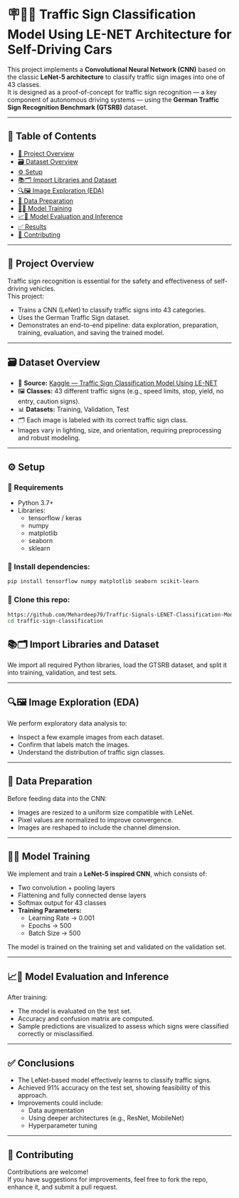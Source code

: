 # 🪧🚗🤖 Traffic Sign Classification Model Using LE-NET Architecture for Self-Driving Cars

This project implements a **Convolutional Neural Network (CNN)** based on the classic **LeNet-5 architecture** to classify traffic sign images into one of 43 classes.  
It is designed as a proof-of-concept for traffic sign recognition — a key component of autonomous driving systems — using the **German Traffic Sign Recognition Benchmark (GTSRB)** dataset.

---

## 📑 Table of Contents

* [🚀 Project Overview](#-project-overview)
* [🗃️ Dataset Overview](#-dataset-overview)
* [⚙️ Setup](#-setup)
* [📚🗂️ Import Libraries and Dataset](#-import-libraries-and-dataset)
* [🔍🖼️ Image Exploration (EDA)](#-image-exploration-eda)
* [🧹 Data Preparation](#-data-preparation)
* [🧠🚀 Model Training](#-model-training)
* [📈🧪 Model Evaluation and Inference](#-model-evaluation-and-inference)
* [✅ Results](#-conclusions)
* [🤝 Contributing](#-contributing)


---

## 🚀 Project Overview

Traffic sign recognition is essential for the safety and effectiveness of self-driving vehicles.  
This project:

* Trains a CNN (LeNet) to classify traffic signs into 43 categories.
* Uses the German Traffic Sign dataset.
* Demonstrates an end-to-end pipeline: data exploration, preparation, training, evaluation, and saving the trained model.

---

## 🗃️ Dataset Overview

* 📍 **Source:** [Kaggle — Traffic Sign Classification Model Using LE-NET](https://www.kaggle.com/datasets/mehardeepsandhu/traffic-sign-classification-model-using-le-net)  
* 🖼️ **Classes:** 43 different traffic signs (e.g., speed limits, stop, yield, no entry, caution signs).  
* 📊 **Datasets:** Training, Validation, Test  
* 🗂️ Each image is labeled with its correct traffic sign class.  
* Images vary in lighting, size, and orientation, requiring preprocessing and robust modeling.

---

## ⚙️ Setup

### 🔧 Requirements

* Python 3.7+
* Libraries:
  * tensorflow / keras
  * numpy
  * matplotlib
  * seaborn
  * sklearn

### 🧰 Install dependencies:

```bash
pip install tensorflow numpy matplotlib seaborn scikit-learn
```

### 📂 Clone this repo:

```bash
https://github.com/Mehardeep79/Traffic-Signals-LENET-Classification-Model.git
cd traffic-sign-classification
```

## 📚🗂️ Import Libraries and Dataset

We import all required Python libraries, load the GTSRB dataset, and split it into training, validation, and test sets.

---

## 🔍🖼️ Image Exploration (EDA)

We perform exploratory data analysis to:
- Inspect a few example images from each dataset.
- Confirm that labels match the images.
- Understand the distribution of traffic sign classes.

---

## 🧹 Data Preparation

Before feeding data into the CNN:
- Images are resized to a uniform size compatible with LeNet.
- Pixel values are normalized to improve convergence.
- Images are reshaped to include the channel dimension.

---

## 🧠🚀 Model Training

We implement and train a **LeNet-5 inspired CNN**, which consists of:
- Two convolution + pooling layers
- Flattening and fully connected dense layers
- Softmax output for 43 classes
- **Training Parameters:**
    - Learning Rate -> 0.001
    - Epochs -> 500
    - Batch Size -> 500


The model is trained on the training set and validated on the validation set.

---

## 📈🧪 Model Evaluation and Inference

After training:
- The model is evaluated on the test set.
- Accuracy and confusion matrix are computed.
- Sample predictions are visualized to assess which signs were classified correctly or misclassified.

---

## ✅ Conclusions

- The LeNet-based model effectively learns to classify traffic signs.
- Achieved 91% accuracy on the test set, showing feasibility of this approach.
- Improvements could include:
  - Data augmentation
  - Using deeper architectures (e.g., ResNet, MobileNet)
  - Hyperparameter tuning

---

## 🤝 Contributing

Contributions are welcome!  
If you have suggestions for improvements, feel free to fork the repo, enhance it, and submit a pull request.



